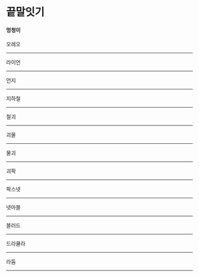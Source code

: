 # 끝말잇기

#### 멍청이

오레오

--------------------

라이언

----------------------------------------

언지

----------------------------------------------

지하철

------------------------------------------------------------

철괴

----------------------

괴물

------------------------------------------------------------

물괴

-----------------

괴팍

-----------------------------------------------------------

팍스넷

---------------------------------------------------------------

넷마블

---------------------------

블러드

---------------------------------------------------------------------

드라큘라

--------------

라듐

----------------------------------------------------------------

